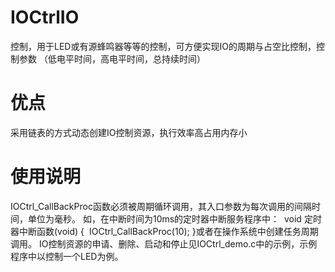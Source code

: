 # IOCtrlIO
控制，用于LED或有源蜂鸣器等等的控制，可方便实现IO的周期与占空比控制，控制参数 （低电平时间，高电平时间，总持续时间）
# 优点
采用链表的方式动态创建IO控制资源，执行效率高占用内存小
# 使用说明
IOCtrl_CallBackProc函数必须被周期循环调用，其入口参数为每次调用的间隔时间，单位为毫秒。
如，在中断时间为10ms的定时器中断服务程序中：
 void 定时器中断函数(void) {  IOCtrl_CallBackProc(10); }或者在操作系统中创建任务周期调用。
IO控制资源的申请、删除、启动和停止见IOCtrl_demo.c中的示例，示例程序中以控制一个LED为例。

